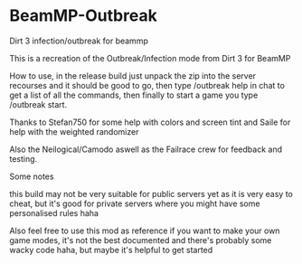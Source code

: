# BeamMP-Outbreak
Dirt 3 infection/outbreak for beammp

This is a recreation of the Outbreak/Infection mode from Dirt 3 for BeamMP

How to use, in the release build just unpack the zip into the server recourses and it should be good to go, then type /outbreak help in chat to get a list of all the commands, then finally to start a game you type /outbreak start. 

Thanks to Stefan750 for some help with colors and screen tint and Saile for help with the weighted randomizer

Also the Neilogical/Camodo aswell as the Failrace crew for feedback and testing.


Some notes

this build may not be very suitable for public servers yet as it is very easy to cheat, but it's good for private servers where you might have some personalised rules haha

Also feel free to use this mod as reference if you want to make your own game modes, it's not the best documented and there's probably some wacky code haha, but maybe it's helpful to get started

